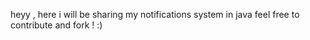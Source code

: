heyy , here i will be sharing my notifications system in java 
feel free to contribute and fork ! :)
